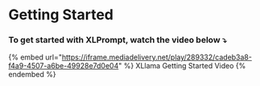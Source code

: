 # Getting Started

### To get started with XLPrompt, watch the video below ⤵️

{% embed url="https://iframe.mediadelivery.net/play/289332/cadeb3a8-f4a9-4507-a6be-49928e7d0e04" %}
XLlama Getting Started Video
{% endembed %}
